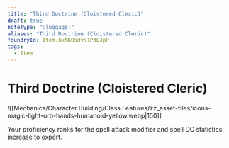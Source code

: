 ```yaml
---
title: "Third Doctrine (Cloistered Cleric)"
draft: true
noteType: ":luggage:"
aliases: "Third Doctrine (Cloistered Cleric)"
foundryId: Item.kxNKOsdvs1P3EJpP
tags:
  - Item
---
```


# Third Doctrine (Cloistered Cleric)
![[Mechanics/Character Building/Class Features/zz_asset-files/icons-magic-light-orb-hands-humanoid-yellow.webp|150]]

Your proficiency ranks for the spell attack modifier and spell DC statistics increase to expert.
